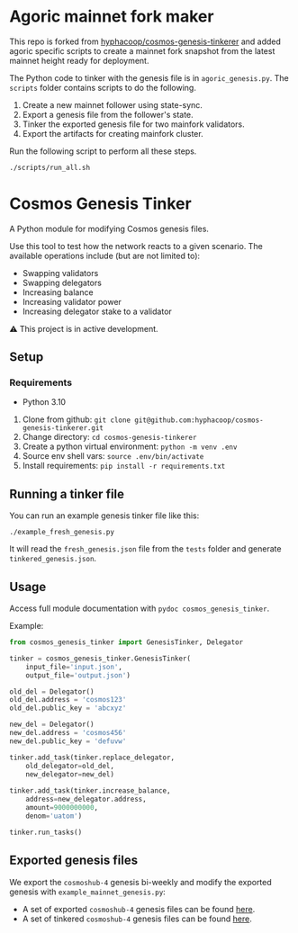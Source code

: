 # Agoric mainnet fork maker

This repo is forked from [hyphacoop/cosmos-genesis-tinkerer](https://github.com/hyphacoop/cosmos-genesis-tinkerer) and added agoric specific scripts to create a mainnet fork snapshot from the latest mainnet height ready for deployment.

The Python code to tinker with the genesis file is in `agoric_genesis.py`. The `scripts` folder contains scripts to do the following.

1. Create a new mainnet follower using state-sync.
2. Export a genesis file from the follower's state.
3. Tinker the exported genesis file for two mainfork validators.
4. Export the artifacts for creating mainfork cluster.

Run the following script to perform all these steps.
```bash
./scripts/run_all.sh
```

# Cosmos Genesis Tinker

A Python module for modifying Cosmos genesis files.

Use this tool to test how the network reacts to a given scenario. The available operations include (but are not limited to):
* Swapping validators
* Swapping delegators
* Increasing balance
* Increasing validator power
* Increasing delegator stake to a validator

⚠️ This project is in active development. 

## Setup

### Requirements

* Python 3.10

1. Clone from github:  `git clone git@github.com:hyphacoop/cosmos-genesis-tinkerer.git`
2. Change directory: `cd cosmos-genesis-tinkerer`
3. Create a python virtual environment: `python -m venv .env`
4. Source env shell vars:  `source .env/bin/activate`
5. Install requirements: `pip install -r requirements.txt`

## Running a tinker file

You can run an example genesis tinker file like this:
```
./example_fresh_genesis.py
```

It will read the `fresh_genesis.json` file from the `tests` folder and generate `tinkered_genesis.json`.

## Usage

Access full module documentation with `pydoc cosmos_genesis_tinker`.

Example:

```python
from cosmos_genesis_tinker import GenesisTinker, Delegator

tinker = cosmos_genesis_tinker.GenesisTinker(
    input_file='input.json',
    output_file='output.json')

old_del = Delegator()
old_del.address = 'cosmos123'
old_del.public_key = 'abcxyz'

new_del = Delegator()
new_del.address = 'cosmos456'
new_del.public_key = 'defuvw'

tinker.add_task(tinker.replace_delegator,
    old_delegator=old_del,
    new_delegator=new_del)
    
tinker.add_task(tinker.increase_balance,
    address=new_delegator.address,
    amount=9000000000,
    denom='uatom')

tinker.run_tasks()
```

## Exported genesis files
We export the `cosmoshub-4` genesis bi-weekly and modify the exported genesis with `example_mainnet_genesis.py`:

- A set of exported `cosmoshub-4` genesis files can be found [here](https://files.polypore.xyz/genesis/mainnet-genesis-export/).
- A set of tinkered `cosmoshub-4` genesis files can be found [here](https://files.polypore.xyz/genesis/mainnet-genesis-tinkered/).
